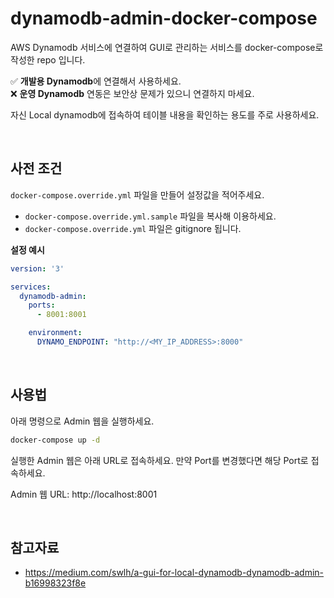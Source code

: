 # dynamodb-admin-docker-compose

AWS Dynamodb 서비스에 연결하여 GUI로 관리하는 서비스를 docker-compose로 작성한 repo 입니다.

✅ **개발용 Dynamodb**에 연결해서 사용하세요.  
❌ **운영 Dynamodb** 연동은 보안상 문제가 있으니 연결하지 마세요.

자신 Local dynamodb에 접속하여 테이블 내용을 확인하는 용도를 주로 사용하세요.

<br>

## 사전 조건

`docker-compose.override.yml` 파일을 만들어 설정값을 적어주세요.

* `docker-compose.override.yml.sample` 파일을 복사해 이용하세요.
* `docker-compose.override.yml` 파일은 gitignore 됩니다. 

**설정 예시**

```yaml
version: '3'

services:
  dynamodb-admin:
    ports:
      - 8001:8001

    environment:
      DYNAMO_ENDPOINT: "http://<MY_IP_ADDRESS>:8000"
```

<br>

## 사용법

아래 명령으로 Admin 웹을 실행하세요.

```bash
docker-compose up -d
```

실행한 Admin 웹은 아래 URL로 접속하세요. 만약 Port를 변경했다면 해당 Port로 접속하세요.

Admin 웹 URL: http://localhost:8001

<br>

## 참고자료

* https://medium.com/swlh/a-gui-for-local-dynamodb-dynamodb-admin-b16998323f8e
